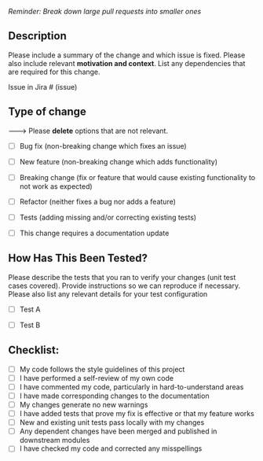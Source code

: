 *Reminder: Break down large pull requests into smaller ones*

## Description

Please include a summary of the change and which issue is fixed. Please also include relevant **motivation and context**. List any dependencies that are required for this change.

Issue in Jira # (issue)


## Type of change

---> Please **delete** options that are not relevant.

- [ ] Bug fix (non-breaking change which fixes an issue)
- [ ] New feature (non-breaking change which adds functionality)
- [ ] Breaking change (fix or feature that would cause existing functionality to not work as expected)
- [ ] Refactor (neither fixes a bug nor adds a feature)
- [ ] Tests (adding missing and/or correcting existing tests)
- [ ] This change requires a documentation update


## How Has This Been Tested?

Please describe the tests that you ran to verify your changes (unit test cases covered). Provide instructions so we can reproduce if necessary. Please also list any relevant details for your test configuration

- [ ] Test A
- [ ] Test B


## Checklist:

- [ ] My code follows the style guidelines of this project
- [ ] I have performed a self-review of my own code
- [ ] I have commented my code, particularly in hard-to-understand areas
- [ ] I have made corresponding changes to the documentation
- [ ] My changes generate no new warnings
- [ ] I have added tests that prove my fix is effective or that my feature works
- [ ] New and existing unit tests pass locally with my changes
- [ ] Any dependent changes have been merged and published in downstream modules
- [ ] I have checked my code and corrected any misspellings
